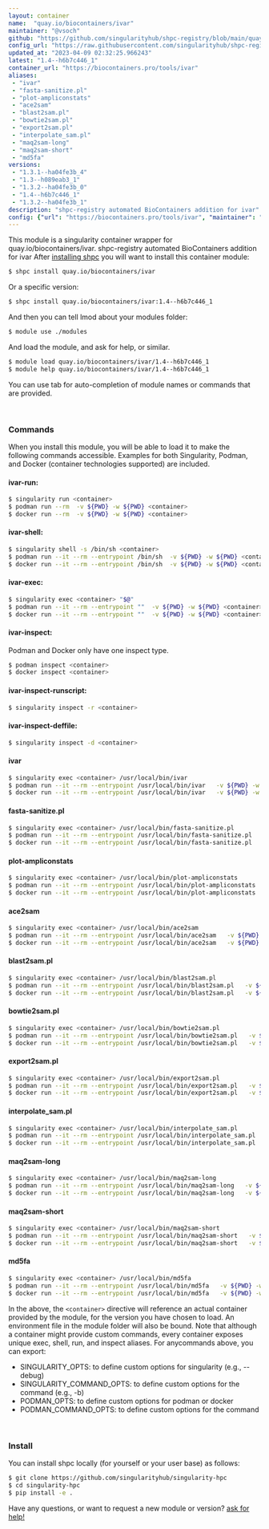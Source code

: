 ```yaml
---
layout: container
name:  "quay.io/biocontainers/ivar"
maintainer: "@vsoch"
github: "https://github.com/singularityhub/shpc-registry/blob/main/quay.io/biocontainers/ivar/container.yaml"
config_url: "https://raw.githubusercontent.com/singularityhub/shpc-registry/main/quay.io/biocontainers/ivar/container.yaml"
updated_at: "2023-04-09 02:32:25.966243"
latest: "1.4--h6b7c446_1"
container_url: "https://biocontainers.pro/tools/ivar"
aliases:
 - "ivar"
 - "fasta-sanitize.pl"
 - "plot-ampliconstats"
 - "ace2sam"
 - "blast2sam.pl"
 - "bowtie2sam.pl"
 - "export2sam.pl"
 - "interpolate_sam.pl"
 - "maq2sam-long"
 - "maq2sam-short"
 - "md5fa"
versions:
 - "1.3.1--ha04fe3b_4"
 - "1.3--h089eab3_1"
 - "1.3.2--ha04fe3b_0"
 - "1.4--h6b7c446_1"
 - "1.3.2--ha04fe3b_1"
description: "shpc-registry automated BioContainers addition for ivar"
config: {"url": "https://biocontainers.pro/tools/ivar", "maintainer": "@vsoch", "description": "shpc-registry automated BioContainers addition for ivar", "latest": {"1.4--h6b7c446_1": "sha256:0fa9e230e541512c13303ac7f4654c24f97a31535e727bd3b68338d67ed8fecd"}, "tags": {"1.3.1--ha04fe3b_4": "sha256:36131bfeb1c0699df733e121cd123a58f922769026b667e889c5c4f55fe87931", "1.3--h089eab3_1": "sha256:8826f9d967aa3f56a51662744f535483e0644165f186fc1d9399a7f037fea77f", "1.3.2--ha04fe3b_0": "sha256:8e7e8351863d16a15d364fd577b724f562c88abafe4891a66360233601594840", "1.4--h6b7c446_1": "sha256:0fa9e230e541512c13303ac7f4654c24f97a31535e727bd3b68338d67ed8fecd", "1.3.2--ha04fe3b_1": "sha256:0ecdc6956287408db59fe7f32f75a783e51c81ff08c909e8b00929b0928ea874"}, "docker": "quay.io/biocontainers/ivar", "aliases": {"ivar": "/usr/local/bin/ivar", "fasta-sanitize.pl": "/usr/local/bin/fasta-sanitize.pl", "plot-ampliconstats": "/usr/local/bin/plot-ampliconstats", "ace2sam": "/usr/local/bin/ace2sam", "blast2sam.pl": "/usr/local/bin/blast2sam.pl", "bowtie2sam.pl": "/usr/local/bin/bowtie2sam.pl", "export2sam.pl": "/usr/local/bin/export2sam.pl", "interpolate_sam.pl": "/usr/local/bin/interpolate_sam.pl", "maq2sam-long": "/usr/local/bin/maq2sam-long", "maq2sam-short": "/usr/local/bin/maq2sam-short", "md5fa": "/usr/local/bin/md5fa"}}
---
```


This module is a singularity container wrapper for quay.io/biocontainers/ivar.
shpc-registry automated BioContainers addition for ivar
After [installing shpc](#install) you will want to install this container module:


```bash
$ shpc install quay.io/biocontainers/ivar
```

Or a specific version:

```bash
$ shpc install quay.io/biocontainers/ivar:1.4--h6b7c446_1
```

And then you can tell lmod about your modules folder:

```bash
$ module use ./modules
```

And load the module, and ask for help, or similar.

```bash
$ module load quay.io/biocontainers/ivar/1.4--h6b7c446_1
$ module help quay.io/biocontainers/ivar/1.4--h6b7c446_1
```

You can use tab for auto-completion of module names or commands that are provided.

<br>

### Commands

When you install this module, you will be able to load it to make the following commands accessible.
Examples for both Singularity, Podman, and Docker (container technologies supported) are included.

#### ivar-run:

```bash
$ singularity run <container>
$ podman run --rm  -v ${PWD} -w ${PWD} <container>
$ docker run --rm  -v ${PWD} -w ${PWD} <container>
```

#### ivar-shell:

```bash
$ singularity shell -s /bin/sh <container>
$ podman run --it --rm --entrypoint /bin/sh  -v ${PWD} -w ${PWD} <container>
$ docker run --it --rm --entrypoint /bin/sh  -v ${PWD} -w ${PWD} <container>
```

#### ivar-exec:

```bash
$ singularity exec <container> "$@"
$ podman run --it --rm --entrypoint ""  -v ${PWD} -w ${PWD} <container> "$@"
$ docker run --it --rm --entrypoint ""  -v ${PWD} -w ${PWD} <container> "$@"
```

#### ivar-inspect:

Podman and Docker only have one inspect type.

```bash
$ podman inspect <container>
$ docker inspect <container>
```

#### ivar-inspect-runscript:

```bash
$ singularity inspect -r <container>
```

#### ivar-inspect-deffile:

```bash
$ singularity inspect -d <container>
```


#### ivar

```bash
$ singularity exec <container> /usr/local/bin/ivar
$ podman run --it --rm --entrypoint /usr/local/bin/ivar   -v ${PWD} -w ${PWD} <container> -c " $@"
$ docker run --it --rm --entrypoint /usr/local/bin/ivar   -v ${PWD} -w ${PWD} <container> -c " $@"
```


#### fasta-sanitize.pl

```bash
$ singularity exec <container> /usr/local/bin/fasta-sanitize.pl
$ podman run --it --rm --entrypoint /usr/local/bin/fasta-sanitize.pl   -v ${PWD} -w ${PWD} <container> -c " $@"
$ docker run --it --rm --entrypoint /usr/local/bin/fasta-sanitize.pl   -v ${PWD} -w ${PWD} <container> -c " $@"
```


#### plot-ampliconstats

```bash
$ singularity exec <container> /usr/local/bin/plot-ampliconstats
$ podman run --it --rm --entrypoint /usr/local/bin/plot-ampliconstats   -v ${PWD} -w ${PWD} <container> -c " $@"
$ docker run --it --rm --entrypoint /usr/local/bin/plot-ampliconstats   -v ${PWD} -w ${PWD} <container> -c " $@"
```


#### ace2sam

```bash
$ singularity exec <container> /usr/local/bin/ace2sam
$ podman run --it --rm --entrypoint /usr/local/bin/ace2sam   -v ${PWD} -w ${PWD} <container> -c " $@"
$ docker run --it --rm --entrypoint /usr/local/bin/ace2sam   -v ${PWD} -w ${PWD} <container> -c " $@"
```


#### blast2sam.pl

```bash
$ singularity exec <container> /usr/local/bin/blast2sam.pl
$ podman run --it --rm --entrypoint /usr/local/bin/blast2sam.pl   -v ${PWD} -w ${PWD} <container> -c " $@"
$ docker run --it --rm --entrypoint /usr/local/bin/blast2sam.pl   -v ${PWD} -w ${PWD} <container> -c " $@"
```


#### bowtie2sam.pl

```bash
$ singularity exec <container> /usr/local/bin/bowtie2sam.pl
$ podman run --it --rm --entrypoint /usr/local/bin/bowtie2sam.pl   -v ${PWD} -w ${PWD} <container> -c " $@"
$ docker run --it --rm --entrypoint /usr/local/bin/bowtie2sam.pl   -v ${PWD} -w ${PWD} <container> -c " $@"
```


#### export2sam.pl

```bash
$ singularity exec <container> /usr/local/bin/export2sam.pl
$ podman run --it --rm --entrypoint /usr/local/bin/export2sam.pl   -v ${PWD} -w ${PWD} <container> -c " $@"
$ docker run --it --rm --entrypoint /usr/local/bin/export2sam.pl   -v ${PWD} -w ${PWD} <container> -c " $@"
```


#### interpolate_sam.pl

```bash
$ singularity exec <container> /usr/local/bin/interpolate_sam.pl
$ podman run --it --rm --entrypoint /usr/local/bin/interpolate_sam.pl   -v ${PWD} -w ${PWD} <container> -c " $@"
$ docker run --it --rm --entrypoint /usr/local/bin/interpolate_sam.pl   -v ${PWD} -w ${PWD} <container> -c " $@"
```


#### maq2sam-long

```bash
$ singularity exec <container> /usr/local/bin/maq2sam-long
$ podman run --it --rm --entrypoint /usr/local/bin/maq2sam-long   -v ${PWD} -w ${PWD} <container> -c " $@"
$ docker run --it --rm --entrypoint /usr/local/bin/maq2sam-long   -v ${PWD} -w ${PWD} <container> -c " $@"
```


#### maq2sam-short

```bash
$ singularity exec <container> /usr/local/bin/maq2sam-short
$ podman run --it --rm --entrypoint /usr/local/bin/maq2sam-short   -v ${PWD} -w ${PWD} <container> -c " $@"
$ docker run --it --rm --entrypoint /usr/local/bin/maq2sam-short   -v ${PWD} -w ${PWD} <container> -c " $@"
```


#### md5fa

```bash
$ singularity exec <container> /usr/local/bin/md5fa
$ podman run --it --rm --entrypoint /usr/local/bin/md5fa   -v ${PWD} -w ${PWD} <container> -c " $@"
$ docker run --it --rm --entrypoint /usr/local/bin/md5fa   -v ${PWD} -w ${PWD} <container> -c " $@"
```



In the above, the `<container>` directive will reference an actual container provided
by the module, for the version you have chosen to load. An environment file in the
module folder will also be bound. Note that although a container
might provide custom commands, every container exposes unique exec, shell, run, and
inspect aliases. For anycommands above, you can export:

 - SINGULARITY_OPTS: to define custom options for singularity (e.g., --debug)
 - SINGULARITY_COMMAND_OPTS: to define custom options for the command (e.g., -b)
 - PODMAN_OPTS: to define custom options for podman or docker
 - PODMAN_COMMAND_OPTS: to define custom options for the command

<br>

### Install

You can install shpc locally (for yourself or your user base) as follows:

```bash
$ git clone https://github.com/singularityhub/singularity-hpc
$ cd singularity-hpc
$ pip install -e .
```

Have any questions, or want to request a new module or version? [ask for help!](https://github.com/singularityhub/singularity-hpc/issues)